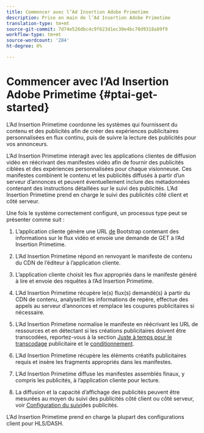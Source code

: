 ```yaml
---
title: Commencer avec l’Ad Insertion Adobe Primetime
description: Prise en main de l’Ad Insertion Adobe Primetime
translation-type: tm+mt
source-git-commit: 7d74e526dbc4c9f623d1ec30e4bc70d9318a89f9
workflow-type: tm+mt
source-wordcount: '284'
ht-degree: 0%

---
```



# Commencer avec l’Ad Insertion Adobe Primetime {#ptai-get-started}

L’Ad Insertion Primetime coordonne les systèmes qui fournissent du contenu et des publicités afin de créer des expériences publicitaires personnalisées en flux continu, puis de suivre la lecture des publicités pour vos annonceurs.

L’Ad Insertion Primetime interagit avec les applications clientes de diffusion vidéo en réécrivant des manifestes vidéo afin de fournir des publicités ciblées et des expériences personnalisées pour chaque visionneuse. Ces manifestes combinent le contenu et les publicités diffusés à partir d’un serveur d’annonces et peuvent éventuellement inclure des métadonnées contenant des instructions détaillées sur le suivi des publicités. L’Ad Insertion Primetime prend en charge le suivi des publicités côté client et côté serveur.

Une fois le système correctement configuré, un processus type peut se présenter comme suit :

1. L’application cliente génère une URL [de](/help/dynamic-ad-insertion/msapi-topics/ms-getting-started/ms-api-query-params.md) Bootstrap contenant des informations sur le flux vidéo et envoie une demande de GET à l’Ad Insertion Primetime.

1. L’Ad Insertion Primetime répond en renvoyant le manifeste de contenu du CDN de l’éditeur à l’application cliente.

1. L’application cliente choisit les flux appropriés dans le manifeste généré à lire et envoie des requêtes à l’Ad Insertion Primetime.

1. L’Ad Insertion Primetime récupère le(s) flux(s) demandé(s) à partir du CDN de contenu, analyse/lit les informations de repère, effectue des appels au serveur d’annonces et remplace les coupures publicitaires si nécessaire.

1. L’Ad Insertion Primetime normalise le manifeste en réécrivant les URL de ressources et en détectant si les créations publicitaires doivent être transcodées, reportez-vous à la section [Juste à temps pour le transcodage](just-in-time-transcoding.md) publicitaire et le [conditionnement](just-in-time-repackaging.md).

1. L’Ad Insertion Primetime récupère les éléments créatifs publicitaires requis et insère les fragments appropriés dans les manifestes.

1. L’Ad Insertion Primetime diffuse les manifestes assemblés finaux, y compris les publicités, à l’application cliente pour lecture.

1. La diffusion et la capacité d’affichage des publicités peuvent être mesurées au moyen du suivi des publicités côté client ou côté serveur, voir [Configuration du suivi](set-up-ad-tracking.md)des publicités.

L’Ad Insertion Primetime prend en charge la plupart des configurations client pour HLS/DASH.
